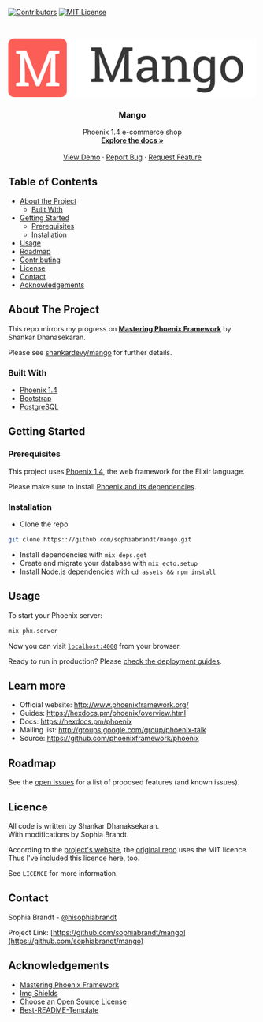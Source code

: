 <!-- PROJECT SHIELDS -->
<!--
-->
[![Contributors][contributors-shield]][contributors-url]
[![MIT License][license-shield]][license-url]



<!-- PROJECT LOGO -->
<br />
<p align="center">
  <a href="https://github.com/sophiabrandt/mango">
    <img src="logo.png" alt="Logo">
  </a>

  <h3 align="center">Mango</h3>

  <p align="center">
    Phoenix 1.4 e-commerce shop
    <br />
    <a href="https://github.com/sophiabrandt/mango"><strong>Explore the docs »</strong></a>
    <br />
    <br />
    <a href="https://github.com/sophiabrandt/mango">View Demo</a>
    ·
    <a href="https://github.com/sophiabrandt/mango/issues">Report Bug</a>
    ·
    <a href="https://github.com/sophiabrandt/mango/issues">Request Feature</a>
  </p>
</p>



<!-- TABLE OF CONTENTS -->
## Table of Contents

* [About the Project](#about-the-project)
  * [Built With](#built-with)
* [Getting Started](#getting-started)
  * [Prerequisites](#prerequisites)
  * [Installation](#installation)
* [Usage](#usage)
* [Roadmap](#roadmap)
* [Contributing](#contributing)
* [License](#license)
* [Contact](#contact)
* [Acknowledgements](#acknowledgements)

<!-- ABOUT THE PROJECT -->
## About The Project

This repo mirrors my progress on **[Mastering Phoenix Framework][phoenixbook]** by Shankar Dhanasekaran.

Please see [shankardevy/mango][shankarmango] for further details.

### Built With
* [Phoenix 1.4][phoenixframework]
* [Bootstrap](https://getbootstrap.com)
* [PostgreSQL](https://www.postgresql.org/)

<!-- GETTING STARTED -->
## Getting Started

### Prerequisites
This project uses [Phoenix 1.4][phoenixframework], the web framework for the Elixir language.

Please make sure to install [Phoenix and its dependencies](https://hexdocs.pm/phoenix/installation.html#content).


### Installation

  * Clone the repo
  ```sh
  git clone https:://github.com/sophiabrandt/mango.git
  ```
  * Install dependencies with `mix deps.get`
  * Create and migrate your database with `mix ecto.setup`
  * Install Node.js dependencies with `cd assets && npm install`

<!-- USAGE EXAMPLES -->
## Usage

To start your Phoenix server:
```sh
mix phx.server
``````

Now you can visit [`localhost:4000`](http://localhost:4000) from your browser.

Ready to run in production? Please [check the deployment guides](https://hexdocs.pm/phoenix/deployment.html).

## Learn more

  * Official website: http://www.phoenixframework.org/
  * Guides: https://hexdocs.pm/phoenix/overview.html
  * Docs: https://hexdocs.pm/phoenix
  * Mailing list: http://groups.google.com/group/phoenix-talk
  * Source: https://github.com/phoenixframework/phoenix

<!-- ROADMAP -->
## Roadmap

See the [open issues](https://github.com/sophiabrandt/mango/issues) for a list of proposed features (and known issues).

<!-- LICENSE -->
## Licence

All code is written by Shankar Dhanaksekaran.  
With modifications by Sophia Brandt.

According to the [project's website][phoenixbook], the [original repo][shankarmango] uses the MIT licence. Thus I've included this licence here, too.

See `LICENCE` for more information.

<!-- CONTACT -->
## Contact

Sophia Brandt - [@hisophiabrandt](https://twitter.com/hisophiabrandt)

Project Link: [https://github.com/sophiabrandt/mango](https://github.com/sophiabrandt/mango)

<!-- ACKNOWLEDGEMENTS -->
## Acknowledgements
* [Mastering Phoenix Framework][phoenixbook]
* [Img Shields](https://shields.io)
* [Choose an Open Source License](https://choosealicense.com)
* [Best-README-Template](https://github.com/sophiabrandt/mango/)


<!-- MARKDOWN LINKS & IMAGES -->
[contributors-shield]: https://img.shields.io/badge/contributors-1-orange.svg?style=flat-square
[contributors-url]: https://github.com/sophiabrandt/mango/graphs/contributors
[license-shield]: https://img.shields.io/badge/license-MIT-blue.svg?style=flat-square
[license-url]: https://choosealicense.com/licenses/mit
[shankarmango]: https://github.com/shankardevy/mango
[phoenixbook]: https://shankardevy.com/phoenix-book/
[phoenixframework]: https://phoenixframework.org/

